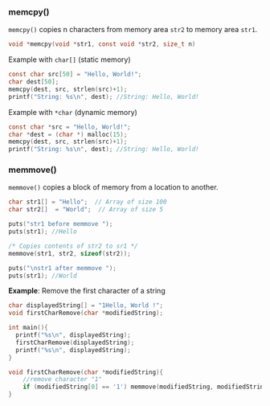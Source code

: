 ### memcpy()

``memcpy()`` copies n characters from memory area ``str2`` to memory area ``str1``.

```c
void *memcpy(void *str1, const void *str2, size_t n)
```

Example with ``char[]`` (static memory)

```c
const char src[50] = "Hello, World!";
char dest[50];
memcpy(dest, src, strlen(src)+1);
printf("String: %s\n", dest); //String: Hello, World!
```
Example with ``*char`` (dynamic memory)
```c
const char *src = "Hello, World!";
char *dest = (char *) malloc(15);
memcpy(dest, src, strlen(src)+1);
printf("String: %s\n", dest); //String: Hello, World!
```

### memmove()

``memmove()`` copies a block of memory from a location to another.

```cpp
char str1[] = "Hello";  // Array of size 100 
char str2[]  = "World";  // Array of size 5 

puts("str1 before memmove "); 
puts(str1); //Hello

/* Copies contents of str2 to sr1 */
memmove(str1, str2, sizeof(str2)); 

puts("\nstr1 after memmove "); 
puts(str1); //World
```
**Example**: Remove the first character of a string

```c
char displayedString[] = "1Hello, World !";
void firstCharRemove(char *modifiedString);

int main(){
  printf("%s\n", displayedString);
  firstCharRemove(displayedString);
  printf("%s\n", displayedString);
}

void firstCharRemove(char *modifiedString){
	//remove character "1"
	if (modifiedString[0] == '1') memmove(modifiedString, modifiedString+1, strlen(modifiedString));
}
```
